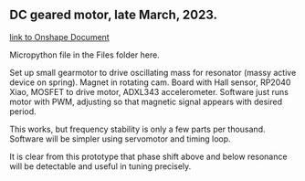 ## DC geared motor, late March, 2023.

[link to Onshape Document](https://cad.onshape.com/documents/810912a80812297ee3f6f31a/w/e5f7bf5c68aee5e6deaae8a5/e/c3fc9c7d9465c664c7398cd7)

Micropython file in the Files folder here.

Set up small gearmotor to drive oscillating mass for resonator (massy active device on spring). Magnet in rotating cam.  Board with Hall sensor, RP2040 Xiao, MOSFET to drive motor, ADXL343 accelerometer.  Software just runs motor with PWM, adjusting so that magnetic signal appears with desired period.

This works, but frequency stability is only a few parts per thousand.  Software will be simpler using servomotor and timing loop.

It is clear from this prototype that phase shift above and below resonance will be detectable and useful in tuning precisely.
